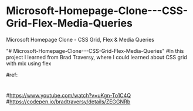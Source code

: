 # Microsoft-Homepage-Clone---CSS-Grid-Flex-Media-Queries
Microsoft Homepage Clone - CSS Grid, Flex &amp; Media Queries

"# Microsoft-Homepage-Clone---CSS-Grid-Flex-Media-Queries" 
#In this project I learned from Brad Traversy, where I could learned about CSS grid with mix using flex

#ref: 
#
#https://www.youtube.com/watch?v=uKgn-To1C4Q 
#https://codepen.io/bradtraversy/details/ZEGGNRb
